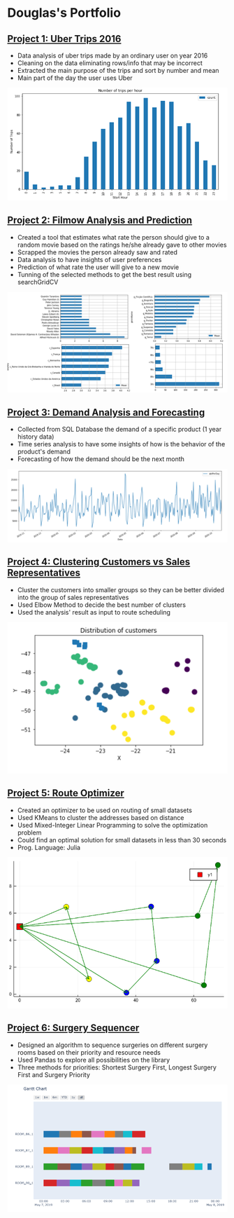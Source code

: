 # Douglas's Portfolio

## [Project 1: Uber Trips 2016](https://github.com/dougmart/Uber_2016_OrdUser)
* Data analysis of uber trips made by an ordinary user on year 2016
* Cleaning on the data eliminating rows/info that may be incorrect
* Extracted the main purpose of the trips and sort by number and mean
* Main part of the day the user uses Uber

![](https://github.com/dougmart/DS_Portfolio/blob/main/images/uberTrips.png)

## [Project 2: Filmow Analysis and Prediction](https://github.com/dougmart/FilmowPredict)
* Created a tool that estimates what rate the person should give to a random movie based on the ratings he/she already gave to other movies
* Scrapped the movies the person already saw and rated
* Data analysis to have insights of user preferences
* Prediction of what rate the user will give to a new movie
* Tunning of the selected methods to get the best result using searchGridCV

![](https://github.com/dougmart/DS_Portfolio/blob/main/images/filmow.png)

## [Project 3: Demand Analysis and Forecasting](https://github.com/dougmart/ProductDemandAnalyForec)
* Collected from SQL Database the demand of a specific product (1 year history data)
* Time series analysis to have some insights of how is the behavior of the product's demand
* Forecasting of how the demand should be the next month

![](https://github.com/dougmart/DS_Portfolio/blob/main/images/DemandForecasting.png)

## [Project 4: Clustering Customers vs Sales Representatives](https://github.com/dougmart/CustomerClusteringDan)
* Cluster the customers into smaller groups so they can be better divided into the group of sales representatives
* Used Elbow Method to decide the best number of clusters
* Used the analysis' result as input to route scheduling

![](https://github.com/dougmart/DS_Portfolio/blob/main/images/Kmeans_fig.png)

## [Project 5: Route Optimizer](https://github.com/dougmart/RouteOptimizerMILP)
* Created an optimizer to be used on routing of small datasets
* Used KMeans to cluster the addresses based on distance
* Used Mixed-Integer Linear Programming to solve the optimization problem
* Could find an optimal solution for small datasets in less than 30 seconds
* Prog. Language: Julia

![](https://github.com/dougmart/DS_Portfolio/blob/main/images/RoutingJulia.png)

## [Project 6: Surgery Sequencer](https://github.com/dougmart/SurgerySeq)
* Designed an algorithm to sequence surgeries on different surgery rooms based on their priority and resource needs
* Used Pandas to explore all possibilities on the library
* Three methods for priorities: Shortest Surgery First, Longest Surgery First and Surgery Priority

![](https://github.com/dougmart/DS_Portfolio/blob/main/images/SurgeryPlanner.png)

